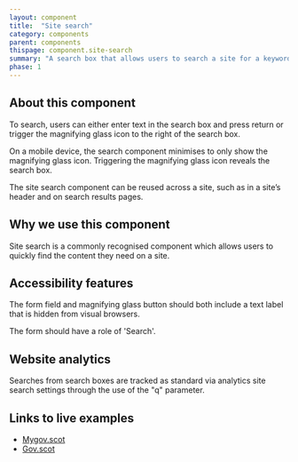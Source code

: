```yaml
---
layout: component
title:  "Site search"
category: components
parent: components
thispage: component.site-search
summary: "A search box that allows users to search a site for a keyword or phrase."
phase: 1
---
```


## About this component

To search, users can either enter text in the search box and press return or trigger the magnifying glass icon to the right of the search box.

On a mobile device, the search component minimises to only show the magnifying glass icon. Triggering the magnifying glass icon reveals the search box.

The site search component can be reused across a site, such as in a site’s header and on search results pages.

## Why we use this component

Site search is a commonly recognised component which allows users to quickly find the content they need on a site.

## Accessibility features

The form field and magnifying glass button should both include a text label that is hidden from visual browsers.  

The form should have a role of 'Search'.  

## Website analytics

Searches from search boxes are tracked as standard via analytics site search settings through the use of the "q" parameter.

## Links to live examples

- [Mygov.scot](https://www.mygov.scot)
- [Gov.scot](https://www.gov.scot)
